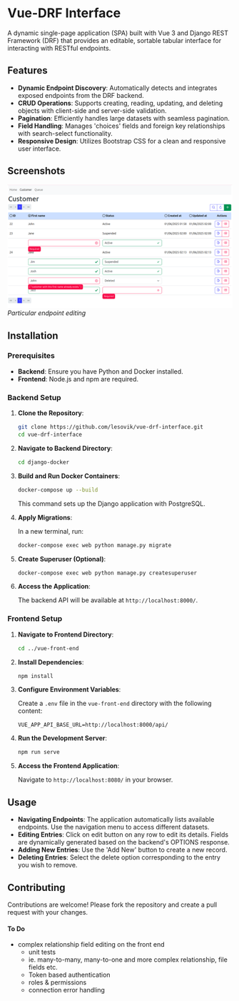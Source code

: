 # Vue-DRF Interface

A dynamic single-page application (SPA) built with Vue 3 and Django REST Framework (DRF) that provides an editable, sortable tabular interface for interacting with RESTful endpoints.

## Features

- **Dynamic Endpoint Discovery**: Automatically detects and integrates exposed endpoints from the DRF backend.
- **CRUD Operations**: Supports creating, reading, updating, and deleting objects with client-side and server-side validation.
- **Pagination**: Efficiently handles large datasets with seamless pagination.
- **Field Handling**: Manages 'choices' fields and foreign key relationships with search-select functionality.
- **Responsive Design**: Utilizes Bootstrap CSS for a clean and responsive user interface.

## Screenshots


![Tabular View](screenshots/main.png)
*Particular endpoint editing*

## Installation

### Prerequisites

- **Backend**: Ensure you have Python and Docker installed.
- **Frontend**: Node.js and npm are required.

### Backend Setup

1. **Clone the Repository**:

   ```bash
   git clone https://github.com/lesovik/vue-drf-interface.git
   cd vue-drf-interface
   ```

2. **Navigate to Backend Directory**:

   ```bash
   cd django-docker
   ```

3. **Build and Run Docker Containers**:

   ```bash
   docker-compose up --build
   ```

   This command sets up the Django application with PostgreSQL.

4. **Apply Migrations**:

   In a new terminal, run:

   ```bash
   docker-compose exec web python manage.py migrate
   ```

5. **Create Superuser (Optional)**:

   ```bash
   docker-compose exec web python manage.py createsuperuser
   ```

6. **Access the Application**:

   The backend API will be available at `http://localhost:8000/`.

### Frontend Setup

1. **Navigate to Frontend Directory**:

   ```bash
   cd ../vue-front-end
   ```

2. **Install Dependencies**:

   ```bash
   npm install
   ```

3. **Configure Environment Variables**:

   Create a `.env` file in the `vue-front-end` directory with the following content:

   ```
   VUE_APP_API_BASE_URL=http://localhost:8000/api/
   ```

4. **Run the Development Server**:

   ```bash
   npm run serve
   ```

5. **Access the Frontend Application**:

   Navigate to `http://localhost:8080/` in your browser.

## Usage

- **Navigating Endpoints**: The application automatically lists available endpoints. Use the navigation menu to access different datasets.
- **Editing Entries**: Click on edit button on any row to edit its details. Fields are dynamically generated based on the backend's OPTIONS response.
- **Adding New Entries**: Use the 'Add New' button to create a new record.
- **Deleting Entries**: Select the delete option corresponding to the entry you wish to remove.

## Contributing

Contributions are welcome! Please fork the repository and create a pull request with your changes.

#### To Do
  
 - complex relationship field editing on the front end
   - unit tests
   - ie. many-to-many, many-to-one and more complex relationship, file fields etc.
   - Token based authentication
   - roles & permissions
   - connection error handling
   
